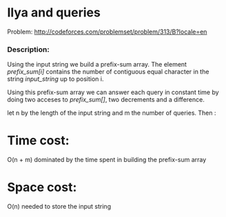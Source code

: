 # Ilya and queries
Problem: http://codeforces.com/problemset/problem/313/B?locale=en

### Description:
Using the input string we build a prefix-sum array. The element *prefix_sum[i]* contains the number of contiguous equal character in the string *input_string* up to position i.

Using this prefix-sum array we can answer each query in constant time by doing two acceses to *prefix_sum[]*, two decrements and a difference.

let n by the length of the input string and m the number of queries. Then :
# Time cost: 
O(n + m) dominated by the time spent in building the prefix-sum array
# Space cost:
O(n) needed to store the input string